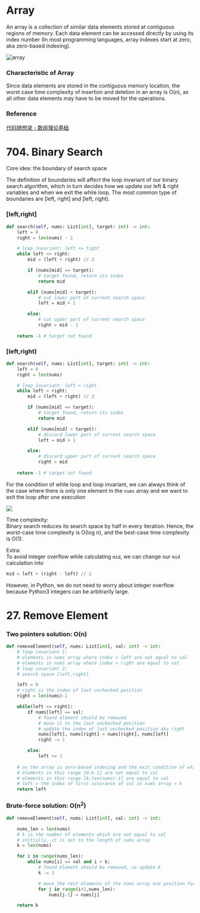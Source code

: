 # Array
An array is a collection of similar data elements stored at contiguous regions of memory. Each data element can be accessed directly by using its index number (In most programming languages, array indexes start at zero, aka zero-based indexing).

![array](./images/array.png)

### Characteristic of Array
Since data elements are stored in the contiguous memory location, the worst case time complexity of insertion and deletion in an array is O(n), as all other data elements may have to be moved for the operations.

### Reference
[代码随想录 - 数组理论基础](https://programmercarl.com/数组理论基础.html#数组理论基础)

# 704. Binary Search
Core idea: the boundary of search space

The definition of boundaries will affect the loop invariant of our binary search algorithm, which in turn decides how we update our left & right variables and when we exit the while loop. The most common type of boundaries are [left, right] and [left, right). 

### [left,right] 
```PYTHON
def search(self, nums: List[int], target: int) -> int:
    left = 0
    right = len(nums) - 1

    # loop invariant: left <= tight
    while left <= right:
        mid = (left + right) // 2 

        if (nums[mid] == target):
            # target found, return its index
            return mid 

        elif (nums[mid] < target):
            # cut lower part of current search space
            left = mid + 1  

        else:
            # cut upper part of current search space
            right = mid - 1
    
    return -1 # target not found
```

### [left,right)
```PYTHON
def search(self, nums: List[int], target: int) -> int:
    left = 0
    right = len(nums)

    # loop invariant: left < right
    while left < right:
        mid = (left + right) // 2

        if (nums[mid] == target):
            # target found, return its index
            return mid 

        elif (nums[mid] < target):
            # discard lower part of current search space
            left = mid + 1  

        else:
            # discard upper part of current search space
            right = mid 
    
    return -1 # target not found
```
For the condition of while loop and loop invariant, we can always think of the case where there is only one element in the `nums` array and we want to exit the loop after one execution

![](./images/20230201160735.png)  

Time complexity: \
Binary search reduces its search space by half in every iteration. Hence, the worst-case time complexity is O(log n), and the best-case time complexity is O(1).

Extra:\
To avoid integer overflow while calculating `mid`, we can change our `mid` calculation into 
```PYTHON
mid = left + (right - left) // 2
```
However, in Python, we do not need to worry about integer overflow because Python3 integers can be arbitrarily large.

# 27. Remove Element

### Two pointers solution: O(n)
```PYTHON
def removeElement(self, nums: List[int], val: int) -> int:
    # loop invariant 1: 
    # elements in nums array where index < left are not equal to val
    # elements in nums array where index > right are equal to val
    # loop invariant 2:
    # search space [left,right]

    left = 0
    # right is the index of last unchecked position
    right = len(nums)-1

    while(left <= right):
        if nums[left] == val:
            # found element should be removed
            # move it to the last unchecked position
            # update the index of last unchecked position aka right
            nums[left], nums[right] = nums[right], nums[left]
            right -= 1 

        else:
            left += 1
    
    # as the array is zero-based indexing and the exit condition of while loop, 
    # elements in this range [0:k-1] are not equal to val
    # elements in this range [k:len(nums)-1] are equal to val
    # left = the index of first occurance of val in nums array = k
    return left 
```

### Brute-force solution: O(n<sup>2</sup>)
```PYTHON
def removeElement(self, nums: List[int], val: int) -> int:

    nums_len = len(nums)
    # k is the number of elements which are not equal to val
    # initially, it is set to the length of nums array
    k = len(nums)

    for i in range(nums_len):
        while nums[i] == val and i < k:
            # found element should be removed, so update k
            k -= 1

            # move the rest elements of the nums array one position forward
            for j in range(i+1,nums_len):
                nums[j-1] = nums[j]

    return k
```
